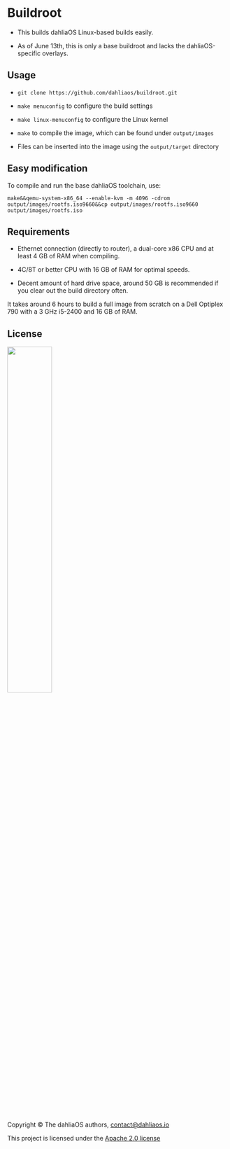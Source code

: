 # Buildroot

- This builds dahliaOS Linux-based builds easily.

- As of June 13th, this is only a base buildroot and lacks the dahliaOS-specific overlays.

## Usage

- ```git clone https://github.com/dahliaos/buildroot.git```

- ```make menuconfig``` to configure the build settings

- ```make linux-menuconfig``` to configure the Linux kernel

- ```make``` to compile the image, which can be found under ```output/images```

- Files can be inserted into the image using the ```output/target``` directory

## Easy modification

To compile and run the base dahliaOS toolchain, use:

```make&&qemu-system-x86_64 --enable-kvm -m 4096 -cdrom output/images/rootfs.iso9660&&cp output/images/rootfs.iso9660 output/images/rootfs.iso```

## Requirements

- Ethernet connection (directly to router), a dual-core x86 CPU and at least 4 GB of RAM when compiling. 

- 4C/8T or better CPU with 16 GB of RAM for optimal speeds.

- Decent amount of hard drive space, around 50 GB is recommended if you clear out the build directory often. 

It takes around 6 hours to build a full image from scratch on a Dell Optiplex 790 with a 3 GHz i5-2400 and 16 GB of RAM.

## License

<p align="left">
  <img width="45%" src="https://github.com/dahliaos/brand/blob/master/Logo%20SVGs/dahliaOS%20logo%20with%20text%20(drop%20shadow).svg"
</p>

Copyright © The dahliaOS authors, contact@dahliaos.io

This project is licensed under the [Apache 2.0 license](../../LICENSE)
